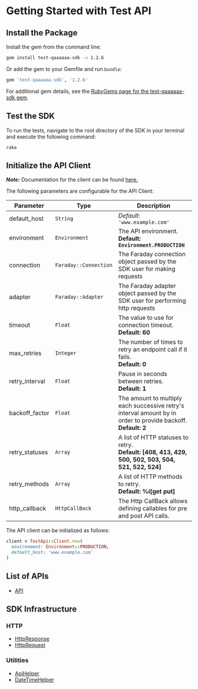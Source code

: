 
# Getting Started with Test API

## Install the Package

Install the gem from the command line:

```bash
gem install test-qaaaaaa-sdk -v 1.2.6
```

Or add the gem to your Gemfile and run `bundle`:

```ruby
gem 'test-qaaaaaa-sdk', '1.2.6'
```

For additional gem details, see the [RubyGems page for the test-qaaaaaa-sdk gem](https://rubygems.org/gems/test-qaaaaaa-sdk/versions/1.2.6).

## Test the SDK

To run the tests, navigate to the root directory of the SDK in your terminal and execute the following command:

```
rake
```

## Initialize the API Client

**_Note:_** Documentation for the client can be found [here.](https://www.github.com/tahaali2000/test-qaaaaaa-ruby-sdk/tree/1.2.6/doc/client.md)

The following parameters are configurable for the API Client:

| Parameter | Type | Description |
|  --- | --- | --- |
| default_host | `String` | *Default*: `'www.example.com'` |
| environment | `Environment` | The API environment. <br> **Default: `Environment.PRODUCTION`** |
| connection | `Faraday::Connection` | The Faraday connection object passed by the SDK user for making requests |
| adapter | `Faraday::Adapter` | The Faraday adapter object passed by the SDK user for performing http requests |
| timeout | `Float` | The value to use for connection timeout. <br> **Default: 60** |
| max_retries | `Integer` | The number of times to retry an endpoint call if it fails. <br> **Default: 0** |
| retry_interval | `Float` | Pause in seconds between retries. <br> **Default: 1** |
| backoff_factor | `Float` | The amount to multiply each successive retry's interval amount by in order to provide backoff. <br> **Default: 2** |
| retry_statuses | `Array` | A list of HTTP statuses to retry. <br> **Default: [408, 413, 429, 500, 502, 503, 504, 521, 522, 524]** |
| retry_methods | `Array` | A list of HTTP methods to retry. <br> **Default: %i[get put]** |
| http_callback | `HttpCallBack` | The Http CallBack allows defining callables for pre and post API calls. |

The API client can be initialized as follows:

```ruby
client = TestApi::Client.new(
  environment: Environment::PRODUCTION,
  default_host: 'www.example.com'
)
```

## List of APIs

* [API](https://www.github.com/tahaali2000/test-qaaaaaa-ruby-sdk/tree/1.2.6/doc/controllers/api.md)

## SDK Infrastructure

### HTTP

* [HttpResponse](https://www.github.com/tahaali2000/test-qaaaaaa-ruby-sdk/tree/1.2.6/doc/http-response.md)
* [HttpRequest](https://www.github.com/tahaali2000/test-qaaaaaa-ruby-sdk/tree/1.2.6/doc/http-request.md)

### Utilities

* [ApiHelper](https://www.github.com/tahaali2000/test-qaaaaaa-ruby-sdk/tree/1.2.6/doc/api-helper.md)
* [DateTimeHelper](https://www.github.com/tahaali2000/test-qaaaaaa-ruby-sdk/tree/1.2.6/doc/date-time-helper.md)

